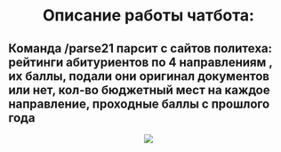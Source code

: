
<div id="header" align="center">
  <H1>Описание работы чатбота:</H1>
</div>

## Команда /parse21 парсит с сайтов политеха: рейтинги абитуриентов по 4 направлениям , их баллы, подали они оригинал документов или нет, кол-во бюджетный мест на каждое направление, проходные баллы c прошлого года

<div id="header" align="center">
  <img src="https://github.com/serega854/python_chatbot_for_applicants/blob/main/image/1.PNG"/>
</div>
